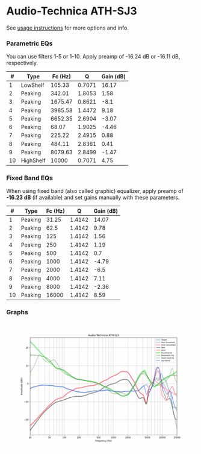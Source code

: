 # Audio-Technica ATH-SJ3
See [usage instructions](https://github.com/jaakkopasanen/AutoEq#usage) for more options and info.

### Parametric EQs
You can use filters 1-5 or 1-10. Apply preamp of -16.24 dB or -16.11 dB, respectively.

|   # | Type      |   Fc (Hz) |      Q |   Gain (dB) |
|-----|-----------|-----------|--------|-------------|
|   1 | LowShelf  |    105.33 | 0.7071 |       16.17 |
|   2 | Peaking   |    342.01 | 1.8053 |        1.58 |
|   3 | Peaking   |   1675.47 | 0.8621 |       -8.1  |
|   4 | Peaking   |   3985.58 | 1.4472 |        9.18 |
|   5 | Peaking   |   6652.35 | 2.6904 |       -3.07 |
|   6 | Peaking   |     68.07 | 1.9025 |       -4.46 |
|   7 | Peaking   |    225.22 | 2.4915 |        0.88 |
|   8 | Peaking   |    484.11 | 2.8361 |        0.41 |
|   9 | Peaking   |   8079.63 | 2.8499 |       -1.47 |
|  10 | HighShelf |  10000    | 0.7071 |        4.75 |

### Fixed Band EQs
When using fixed band (also called graphic) equalizer, apply preamp of **-16.23 dB** (if available) and set gains manually with these parameters.

|   # | Type    |   Fc (Hz) |      Q |   Gain (dB) |
|-----|---------|-----------|--------|-------------|
|   1 | Peaking |     31.25 | 1.4142 |       14.07 |
|   2 | Peaking |     62.5  | 1.4142 |        9.78 |
|   3 | Peaking |    125    | 1.4142 |        1.56 |
|   4 | Peaking |    250    | 1.4142 |        1.19 |
|   5 | Peaking |    500    | 1.4142 |        0.7  |
|   6 | Peaking |   1000    | 1.4142 |       -4.79 |
|   7 | Peaking |   2000    | 1.4142 |       -6.5  |
|   8 | Peaking |   4000    | 1.4142 |        7.11 |
|   9 | Peaking |   8000    | 1.4142 |       -2.36 |
|  10 | Peaking |  16000    | 1.4142 |        8.59 |

### Graphs
![](./Audio-Technica%20ATH-SJ3.png)
